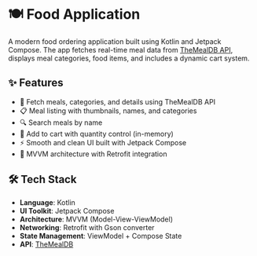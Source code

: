 # 🍽️ Food Application

A modern food ordering application built using Kotlin and Jetpack Compose. The app fetches real-time meal data from [TheMealDB API](https://www.themealdb.com/api.php), displays meal categories, food items, and includes a dynamic cart system.

## ✨ Features

- 📡 Fetch meals, categories, and details using TheMealDB API
- 📋 Meal listing with thumbnails, names, and categories
- 🔍 Search meals by name
- 🛒 Add to cart with quantity control (in-memory)
- ⚡ Smooth and clean UI built with Jetpack Compose
- 🔄 MVVM architecture with Retrofit integration

## 🛠️ Tech Stack

- **Language**: Kotlin
- **UI Toolkit**: Jetpack Compose
- **Architecture**: MVVM (Model-View-ViewModel)
- **Networking**: Retrofit with Gson converter
- **State Management**: ViewModel + Compose State
- **API**: [TheMealDB](https://www.themealdb.com/api.php)

